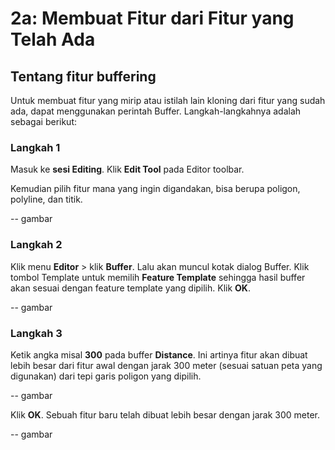 # 2a: Membuat Fitur dari Fitur yang Telah Ada

## Tentang fitur buffering

Untuk membuat fitur yang mirip atau istilah lain kloning dari fitur yang sudah ada, dapat menggunakan perintah Buffer. Langkah-langkahnya adalah sebagai berikut:

### Langkah 1

Masuk ke **sesi Editing**. Klik **Edit Tool** pada Editor toolbar.

Kemudian pilih fitur mana yang ingin digandakan, bisa berupa poligon, polyline, dan titik.

-- gambar

### Langkah 2

Klik menu **Editor** &gt; klik **Buffer**. Lalu akan muncul kotak dialog Buffer. Klik tombol Template untuk memilih **Feature Template** sehingga hasil buffer akan sesuai dengan feature template yang dipilih. Klik **OK**.

-- gambar

### Langkah 3

Ketik angka misal **300** pada buffer **Distance**. Ini artinya fitur akan dibuat lebih besar dari fitur awal dengan jarak 300 meter \(sesuai satuan peta yang digunakan\) dari tepi garis poligon yang dipilih.

-- gambar

Klik **OK**. Sebuah fitur baru telah dibuat lebih besar dengan jarak 300 meter.

-- gambar

